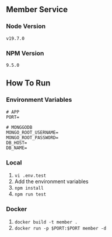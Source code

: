 ## Member Service

### Node Version
`v19.7.0`

### NPM Version
`9.5.0`

## How To Run
### Environment Variables
```
# APP
PORT=

# MONGGODB 
MONGO_ROOT_USERNAME=
MONGO_ROOT_PASSWORD=
DB_HOST=
DB_NAME=
```
### Local
1. `vi .env.test`
2. Add the environment variables
3. `npm install`
4. `npm run test`

### Docker
1. `docker build -t member .`
2. `docker run -p $PORT:$PORT member -d`